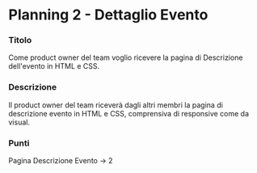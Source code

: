 # Planning 2 - Dettaglio Evento

### Titolo

Come product owner del team voglio ricevere la pagina di Descrizione dell'evento in HTML e CSS.


### Descrizione

Il product owner del team riceverà dagli altri membri la pagina di descrizione evento in HTML e CSS, comprensiva di responsive come da visual.

### Punti

Pagina Descrizione Evento -> 2
